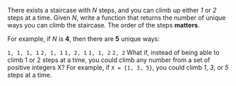 There exists a staircase with _N_ steps, and you can climb up either _1_ or _2_ steps at a time. Given _N_, write a function that returns the number of unique ways you can climb the staircase. The order of the steps __matters__.

For example, if _N_ is __4__, then there are __5__ unique ways:

`1, 1, 1, 1`
`2, 1, 1`
`1, 2, 1`
`1, 1, 2`
`2, 2`
What if, instead of being able to climb 1 or 2 steps at a time, you could climb any number from a set of positive integers X? For example, if `X = {1, 3, 5}`, you could climb _1_, _3_, or _5_ steps at a time.
